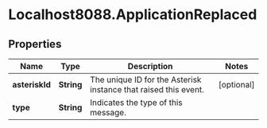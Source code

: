 # Localhost8088.ApplicationReplaced

## Properties
Name | Type | Description | Notes
------------ | ------------- | ------------- | -------------
**asteriskId** | **String** | The unique ID for the Asterisk instance that raised this event. | [optional] 
**type** | **String** | Indicates the type of this message. | 
